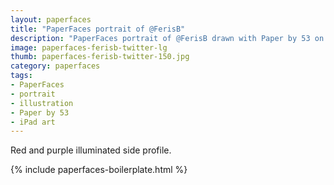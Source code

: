 ```yaml
---
layout: paperfaces
title: "PaperFaces portrait of @FerisB"
description: "PaperFaces portrait of @FerisB drawn with Paper by 53 on an iPad."
image: paperfaces-ferisb-twitter-lg
thumb: paperfaces-ferisb-twitter-150.jpg
category: paperfaces
tags: 
- PaperFaces
- portrait
- illustration
- Paper by 53
- iPad art
---
```


Red and purple illuminated side profile.

{% include paperfaces-boilerplate.html %}